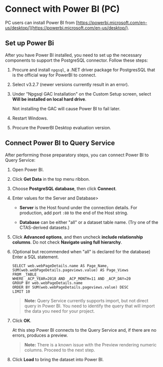 # Connect with Power BI (PC)

PC users can install Power BI from [https://powerbi.microsoft.com/en-us/desktop/](https://powerbi.microsoft.com/en-us/desktop/).

## Set up Power Bi

After you have Power BI installed, you need to set up the necessary components to support the PostgreSQL connector. Follow these steps:

1. Procure and install `npgsql`, a .NET driver package for PostgresSQL that is the official way for PowerBI to connect.

2. Select v3.2.7 (newer versions currently result in an error).

3. Under "Npgsql GAC Installation" on the Custom Setup screen, select **Will be installed on local hard drive**. 

    Not installing the GAC will cause Power BI to fail later.

4. Restart Windows.

5. Procure the PowerBI Desktop evaluation version.

## Connect Power BI to Query Service

After performing those preparatory steps, you can connect Power BI to Query Service:

1. Open Power BI.

2. Click **Get Data** in the top menu ribbon.

3. Choose **PostgreSQL database**, then click **Connect**.

4. Enter values for the Server and Database>

    * **Server** is the Host found under the connection details. For production, add port `:80` to the end of the Host string.
    
    * **Database** can be either "all" or a dataset table name. (Try one of the CTAS-derived datasets.)

5. Click **Advanced options**, and then uncheck **include relationship columns**. Do not check **Navigate using full hierarchy**.

6. (Optional but recommended when "all" is declared for the database) Enter a SQL statement.

    ```
    SELECT web.webPageDetails.name AS Page_Name, 
    SUM(web.webPageDetails.pageviews.value) AS Page_Views 
    FROM _TABLE_ 
    WHERE _ACP_YEAR=2018 AND _ACP_MONTH=11 AND _ACP_DAY=20 
    GROUP BY web.webPageDetails.name 
    ORDER BY SUM(web.webPageDetails.pageviews.value) DESC 
    LIMIT 10
    ``` 
    > **Note:** Query Service currently supports import, but not direct query in Power BI. You need to identify the query that will import the data you need for your project.

7. Click **OK**.

    At this step Power BI connects to the Query Service and, if there are no errors, produces a preview.
    
    > **Note:** There is a known issue with the Preview rendering numeric columns. Proceed to the next step.

8. Click **Load** to bring the dataset into Power BI.
